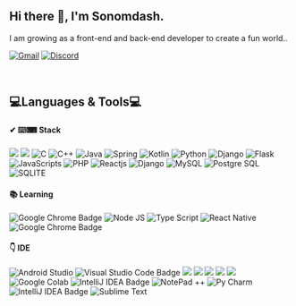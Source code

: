 <h2 >Hi there 👋, I'm Sonomdash.</h2>

<p >I am growing as a front-end and back-end developer to create a fun world..</p>

<p >
	<a href="mailto:sonomdash11.com"><img src="https://img.shields.io/badge/Gmail-%23D14836?style=flat-square&logo=Gmail&logoColor=white" alt="Gmail"/></a>
	<a href="https://discordapp.com/users/Sonomdash#5278/"><img src="https://img.shields.io/badge/Discord-%237289DA?style=flat-square&logo=Discord&logoColor=white" alt="Discord"/></a>
</p>
</br>

💻Languages & Tools💻 
---
#### ✔ ⌨️⌨ Stack
<img src="https://img.shields.io/badge/HTML-239120?style=for-the-badge&logo=html5&logoColor=white"/></a>
<img src="https://img.shields.io/badge/CSS-239120?&style=for-the-badge&logo=css3&logoColor=white"/></a>
<img src="https://img.shields.io/badge/C-00599C?style=for-the-badge&logo=c&logoColor=white" alt="C"></a>
<img src="https://img.shields.io/badge/C%2B%2B-00599C?style=for-the-badge&logo=c%2B%2B&logoColor=white" alt="C++"></a>
<img src="https://img.shields.io/badge/Java-ED8B00?style=for-the-badge&logo=openjdk&logoColor=white" alt="Java"></a>
<img src="https://img.shields.io/badge/Spring-6DB33F?style=for-the-badge&logo=spring&logoColor=white" alt="Spring"></a>
<img src="https://img.shields.io/badge/Kotlin-0095D5?&style=for-the-badge&logo=kotlin&logoColor=white" alt="Kotlin"></a>
<img src="https://img.shields.io/badge/Python-14354C?style=for-the-badge&logo=python&logoColor=white" alt="Python"></a>
<img src="https://img.shields.io/badge/Django-092E20?style=for-the-badge&logo=django&logoColor=white" alt="Django"></a>
<img src="https://img.shields.io/badge/Flask-000000?style=for-the-badge&logo=flask&logoColor=white" alt="Flask"></a>
<img src="https://img.shields.io/badge/JavaScript-F7DF1E?style=for-the-badge&logo=javascript&logoColor=black" alt="JavaScripts"></a>
<img src="https://img.shields.io/badge/PHP-777BB4?style=for-the-badge&logo=php&logoColor=white" alt="PHP"></a>
<img src="https://img.shields.io/badge/React-20232A?style=for-the-badge&logo=react&logoColor=61DAFB" alt="Reactjs"></a>
<img src="https://img.shields.io/badge/Django-092E20?style=for-the-badge&logo=django&logoColor=white" alt="Django"></a>
<img src="https://img.shields.io/badge/MySQL-00000F?style=for-the-badge&logo=mysql&logoColor=white" alt="MySQL"></a>
<img src="https://img.shields.io/badge/PostgreSQL-316192?style=for-the-badge&logo=postgresql&logoColor=white" alt="Postgre SQL"></a>
<img src="https://img.shields.io/badge/SQLite-07405E?style=for-the-badge&logo=sqlite&logoColor=white" alt="SQLITE"></a>
#### 📚 Learning 
<img src="https://img.shields.io/badge/Chrome%20Extension-4285F4?logo=googlechrome&logoColor=fff&style=flat-square" alt="Google Chrome Badge"></a> 
<img src="https://img.shields.io/badge/Node.js-43853D?style=for-the-badge&logo=node.js&logoColor=white" alt="Node JS"></a>
<img src="https://img.shields.io/badge/TypeScript-007ACC?style=for-the-badge&logo=typescript&logoColor=white" alt="Type Script"></a> 
<img src="https://img.shields.io/badge/React_Native-20232A?style=for-the-badge&logo=react&logoColor=61DAFB" alt="React Native"></a> 
<img src="https://img.shields.io/badge/Swift-FA7343?style=for-the-badge&logo=swift&logoColor=white" alt="Google Chrome Badge"></a> 

#### 👇 IDE  
<img src="https://img.shields.io/badge/Android_Studio-3DDC84?style=for-the-badge&logo=android-studio&logoColor=white" alt="Android Studio"/></a> 
<img src="https://img.shields.io/badge/Visual_Studio_Code-0078D4?style=for-the-badge&logo=visual%20studio%20code&logoColor=white" alt="Visual Studio Code Badge"></a>
<img src="https://img.shields.io/badge/Notion-000000?style=for-the-badge&logo=notion&logoColor=white"/></a>
<img src="https://img.shields.io/badge/Slack-A442A0?style=flat&logo=Slack&logoColor=white"/></a>
<img src="https://img.shields.io/badge/GIT-E44C30?style=for-the-badge&logo=git&logoColor=white"/></a>
<img src="https://img.shields.io/badge/GitHub-gray?style=flat&logo=GitHub&logoColor=black"/></a>
<img src="https://img.shields.io/badge/Jira-0052CC?style=for-the-badge&logo=Jira&logoColor=white"/></a>
<img src="https://img.shields.io/badge/Colab-F9AB00?style=for-the-badge&logo=googlecolab&color=525252" alt="Google Colab"></a>
<img src="https://img.shields.io/badge/IntelliJ_IDEA-000000.svg?style=for-the-badge&logo=intellij-idea&logoColor=white" alt="IntelliJ IDEA Badge"></a>
<img src="https://img.shields.io/badge/Notepad++-90E59A.svg?style=for-the-badge&logo=notepad%2B%2B&logoColor=black" alt="NotePad ++"></a>
<img src="https://img.shields.io/badge/PyCharm-000000.svg?&style=for-the-badge&logo=PyCharm&logoColor=white" alt="Py Charm"></a>
<img src="https://img.shields.io/badge/IntelliJ_IDEA-000000.svg?style=for-the-badge&logo=intellij-idea&logoColor=white" alt="IntelliJ IDEA Badge"></a>
<img src="https://img.shields.io/badge/sublime_text-%23575757.svg?&style=for-the-badge&logo=sublime-text&logoColor=important" alt="Sublime Text"></a>
</br>
</br>

<!-- 🙏Contribute🙏
---
<a href="https://github.com/Sooonko"><img src="https://github-readme-streak-stats.herokuapp.com/?user=kumbey&count_private=true&stroke=0f172a&background=ffffff&ring=e25822&fire=e25822&currStreakNum=e25822&currStreakLabel=e25822&sideNums=38761d&sideLabels=38761d&dates=3d85c6&layout=compact" /></a>
  <img height="195em" src="https://github-readme-stats.vercel.app/api/top-langs/?username=kumbey&layout=compact&langs_count=6"/>
  
<img src="https://visitor-badge.laobi.icu/badge?page_id=kumbey" alt="visitors"> -->
